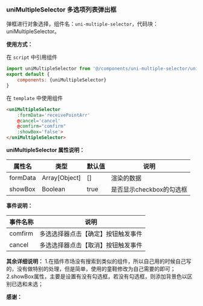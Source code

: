 ### uniMultipleSelector 多选项列表弹出框

弹框进行对象选择，组件名：``uni-multiple-selector``，代码块： uniMultipleSelector。

**使用方式：**

在 ``script`` 中引用组件 

```javascript
import uniMultipleSelector from '@/components/uni-multiple-selector/uni-multiple-selector.vue';
export default {
    components: {uniMultipleSelector}
}
```

在 ``template`` 中使用组件

```html
<uniMultipleSelector 
	:formData='receivePointArr'
	@cancel='cancel'
	@comfirm="comfirm"
	:showBox='false'>
</uniMultipleSelector>
```

**uniMultipleSelector 属性说明：**

|属性名		|类型			|默认值	       |说明						|
|---		|----	    	|---	       |---						|
|formData	|Array[Object]	|[]		       |渲染的数据				|
|showBox	|Boolean		|true		   |是否显示checkbox的勾选框	|



**事件说明：**

|事件名称	|说明							|
|-----------|-------------------------------|
|comfirm	|多选选择器点击【确定】按钮触发事件|
|cancel		|多选选择器点击【取消】按钮触发事件|

**其余详细说明：**
1.在插件市场没有搜索到类似的组件，所以自己用的时候自己写的，没有做特别的处理，但是简单，使用的童鞋修改为自己需要的即可；
2.showBox属性，主要是设置有没有勾选框，若没有勾选框，则添加背景色以区别已选和未选；

**感谢：**
